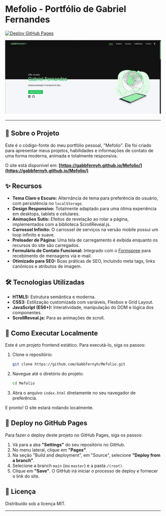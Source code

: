 # Mefolio - Portfólio de Gabriel Fernandes

[![Deploy GitHub Pages](https://github.com/Gabbfernyh/Mefolio/actions/workflows/pages/pages-build-deployment/badge.svg)](https://gabbfernyh.github.io/Mefolio/)

![Prévia do Site](./src/assets/img/projects/portifolio-Preto&Branco.png)

---

## 🚀 Sobre o Projeto

Este é o código-fonte do meu portfólio pessoal, "Mefolio". Ele foi criado para apresentar meus projetos, habilidades e informações de contato de uma forma moderna, animada e totalmente responsiva.

O site está disponível em: **[https://gabbfernyh.github.io/Mefolio/](https://gabbfernyh.github.io/Mefolio/)**

## ✨ Recursos

- **Tema Claro e Escuro:** Alternância de tema para preferência do usuário, com persistência no `localStorage`.
- **Design Responsivo:** Totalmente adaptado para uma ótima experiência em desktops, tablets e celulares.
- **Animações Sutis:** Efeitos de revelação ao rolar a página, implementados com a biblioteca ScrollReveal.js.
- **Carrossel Infinito:** O carrossel de serviços na versão mobile possui um loop infinito e suave.
- **Preloader de Página:** Uma tela de carregamento é exibida enquanto os recursos do site são carregados.
- **Formulário de Contato Funcional:** Integrado com o [Formspree](https://formspree.io/) para recebimento de mensagens via e-mail.
- **Otimizado para SEO:** Boas práticas de SEO, incluindo meta tags, links canônicos e atributos de imagem.

## 🛠️ Tecnologias Utilizadas

- **HTML5:** Estrutura semântica e moderna.
- **CSS3:** Estilização customizada com variáveis, Flexbox e Grid Layout.
- **JavaScript (ES6+):** Interatividade, manipulação do DOM e lógica dos componentes.
- **ScrollReveal.js:** Para as animações de scroll.

## 🏁 Como Executar Localmente

Este é um projeto frontend estático. Para executá-lo, siga os passos:

1. Clone o repositório:

   ```sh
   git clone https://github.com/Gabbfernyh/Mefolio.git
   ```

2. Navegue até o diretório do projeto:

   ```sh
   cd Mefolio
   ```

3. Abra o arquivo `index.html` diretamente no seu navegador de preferência.

E pronto! O site estará rodando localmente.

## 🚀 Deploy no GitHub Pages

Para fazer o deploy deste projeto no GitHub Pages, siga os passos:

1. Vá para a aba **"Settings"** do seu repositório no GitHub.
2. No menu lateral, clique em **"Pages"**.
3. Na seção "Build and deployment", em "Source", selecione **"Deploy from a branch"**.
4. Selecione a branch `main` (ou `master`) e a pasta `/(root)`.
5. Clique em **"Save"**. O GitHub irá iniciar o processo de deploy e fornecer o link do site.

## 📄 Licença

Distribuído sob a licença MIT.

---
